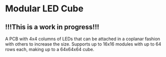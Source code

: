 # Modular LED Cube
## !!!This is a work in progress!!!
A PCB with 4x4 columns of LEDs that can be attached in a coplanar fashion with others to increase the size. Supports up to 16x16 modules with up to 64 rows each, making up to a 64x64x64 cube.